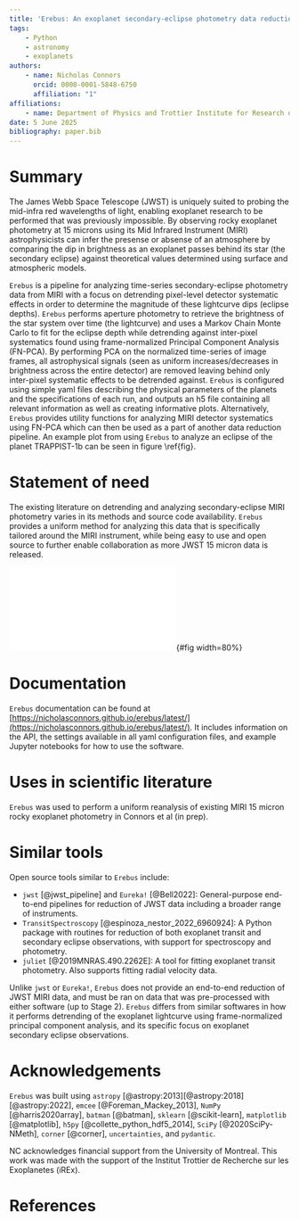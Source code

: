 ```yaml
---
title: 'Erebus: An exoplanet secondary-eclipse photometry data reduction pipeline'
tags:
    - Python
    - astronomy
    - exoplanets
authors:
    - name: Nicholas Connors
      orcid: 0000-0001-5848-6750
      affiliation: "1"
affiliations:
    - name: Department of Physics and Trottier Institute for Research on Exoplanets, Universite de Montreal, Montreal, QC, Canada
date: 5 June 2025
bibliography: paper.bib
---
```


# Summary

The James Webb Space Telescope (JWST) is uniquely suited to probing the mid-infra red wavelengths of light, enabling exoplanet research to be performed that was previously impossible. By observing rocky exoplanet photometry at 15 microns using its Mid Infrared Instrument (MIRI) astrophysicists can infer the presense or absense of an atmosphere by comparing the dip in brightness as an exoplanet passes behind its star (the secondary eclipse) against theoretical values determined using surface and atmospheric models.

`Erebus` is a pipeline for analyzing time-series secondary-eclipse photometry data from MIRI with a focus on detrending pixel-level detector systematic effects in order to determine the magnitude of these lightcurve dips (eclipse depths). `Erebus` performs aperture photometry to retrieve the brightness of the star system over time (the lightcurve) and uses a Markov Chain Monte Carlo to fit for the eclipse depth while detrending against inter-pixel systematics found using frame-normalized Principal Component Analysis (FN-PCA). By performing PCA on the normalized time-series of image frames, all astrophysical signals (seen as uniform increases/decreases in brightness across the entire detector) are removed leaving behind only inter-pixel systematic effects to be detrended against. `Erebus` is configured using simple yaml files describing the physical parameters of the planets and the specifications of each run, and outputs an h5 file containing all relevant information as well as creating informative plots. Alternatively, `Erebus` provides utility functions for analyzing MIRI detector systematics using FN-PCA which can then be used as a part of another data reduction pipeline. An example plot from using `Erebus` to analyze an eclipse of the planet TRAPPIST-1b can be seen in figure \ref{fig}.

# Statement of need

The existing literature on detrending and analyzing secondary-eclipse MIRI photometry varies in its methods and source code availability. `Erebus` provides a uniform method for analyzing this data that is specifically tailored around the MIRI instrument, while being easy to use and open source to further enable collaboration as more JWST 15 micron data is released. 

![Example of frame normalized principal component analysis detrending fit for the planet TRAPPIST-1b using `Erebus`. The panels on the left show the raw and detrended lightcurves and the systematic model, as well as a goodness of fit metric comparing RMS of siduals to bin size. The panels on the right show the decomposition of the time-series image data into principal components used to detrend the lightcurve. This plot is automatically generated by the software.](TRAPPIST-1b_plot.pdf){#fig width=80%}

# Documentation

`Erebus` documentation can be found at [https://nicholasconnors.github.io/erebus/latest/](https://nicholasconnors.github.io/erebus/latest/). It includes information on the API, the settings available in all yaml configuration files, and example Jupyter notebooks for how to use the software.

# Uses in scientific literature

`Erebus` was used to perform a uniform reanalysis of existing MIRI 15 micron rocky exoplanet photometry in Connors et al (in prep).

# Similar tools

Open source tools similar to `Erebus` include:

- `jwst` [@jwst_pipeline] and `Eureka!` [@Bell2022]: General-purpose end-to-end pipelines for reduction of JWST data including a broader range of instruments.
- `TransitSpectroscopy` [@espinoza_nestor_2022_6960924]: A Python package with routines for reduction of both exoplanet transit and secondary eclipse observations, with support for spectroscopy and photometry.
- `juliet` [@2019MNRAS.490.2262E]: A tool for fitting exoplanet transit photometry. Also supports fitting radial velocity data.

Unlike `jwst` or `Eureka!`, `Erebus` does not provide an end-to-end reduction of JWST MIRI data, and must be ran on data that was pre-processed with either software (up to Stage 2). `Erebus` differs from similar softwares in how it performs detrending of the exoplanet lightcurve using frame-normalized principal component analysis, and its specific focus on exoplanet secondary eclipse observations.

# Acknowledgements

`Erebus` was built using `astropy` [@astropy:2013][@astropy:2018][@astropy:2022], `emcee` [@Foreman_Mackey_2013], `NumPy` [@harris2020array], `batman` [@batman], `sklearn` [@scikit-learn], `matplotlib` [@matplotlib], `h5py` [@collette_python_hdf5_2014], `SciPy` [@2020SciPy-NMeth], `corner` [@corner], `uncertainties`, and `pydantic`.

NC acknowledges financial support from the University of Montreal. This work was made with the support of the Institut Trottier de Recherche sur les Exoplanetes (iREx).

# References
